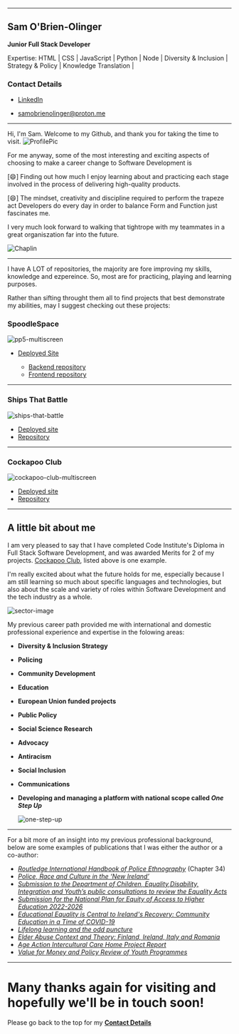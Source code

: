<!--![Logo](https://res.cloudinary.com/dzhbg6go0/image/upload/v1691751976/ProfileImageIIAugust2023_w2ovfq.jpg)
  
  (*Translation & profile image credit:* https://ogham.co/)-->
__________________________________________________________________________________________________________________________________________
## Sam O'Brien-Olinger
  **Junior Full Stack Developer**

  Expertise: HTML | CSS | JavaScript | Python | Node | Diversity & Inclusion | Strategy & Policy | Knowledge Translation |

### Contact Details

 - [LinkedIn](https://www.linkedin.com/in/sam-o-brien-olinger-b658283a/)
 
 - samobrienolinger@proton.me
__________________________________________________________________________________________________________________________________________

Hi, I'm Sam. Welcome to my Github, and thank you for taking the time to visit. 
![ProfilePic](https://res.cloudinary.com/dzhbg6go0/image/upload/v1692011747/AtASlant_lno4wp.jpg)

For me anyway, some of the most interesting and exciting aspects of choosing to make a career change to Software Development is 

   [:smile:] Finding out how much I enjoy learning about and practicing each stage involved in the process of delivering high-quality products. 

   [:smile:] The mindset, creativity and discipline required to perform the trapeze act Developers do every day in order to balance Form and Function just fascinates me.

I very much look forward to walking that tightrope with my teammates in a great organiszation far into the future.    

![Chaplin](https://res.cloudinary.com/dzhbg6go0/image/upload/v1693216950/Github%20README%20CV/Chaplin5_y2rjto.jpg)

____________________________________________________________________________________________________________________________________________

I have A LOT of repositories, the majority are fore improving my skills, knowledge and ezpereince. So, most are for practicing, playing and learning purposes. 

Rather than sifting throught them all to find projects that best demonstrate my abilities, may I suggest checking out these projects:


### SpoodleSpace
  
  ![pp5-multiscreen](https://res.cloudinary.com/dzhbg6go0/image/upload/v1692012034/PP5-multiscreen_hucdla.jpg)

  - [Deployed Site](https://spoodle-space-pp5.herokuapp.com/)
    
    - [Backend repository](https://github.com/SamOBrienOlinger/drf-spoodle-space)
    - [Frontend repository](https://github.com/SamOBrienOlinger/spoodle-space-pp5)
 

__________________________________________________________________________________________________________________________________________    

### Ships That Battle
  
  ![ships-that-battle](https://res.cloudinary.com/dzhbg6go0/image/upload/v1692012172/ships-that-battle_p00jje.jpg)

  - [Deployed site](https://spoodle-space-pp5.herokuapp.com/)
  - [Repository](https://github.com/SamOBrienOlinger/Ships-that-Battle)

__________________________________________________________________________________________________________________________________________
 
 ### Cockapoo Club
  
  ![cockapoo-club-multiscreen](https://res.cloudinary.com/dzhbg6go0/image/upload/v1692012284/cockapoo-club-multiscreen_ji9fl3.jpg)

  - [Deployed site](https://home-cockapoo-club-pp4.herokuapp.com/)
  - [Repository](https://github.com/SamOBrienOlinger/Cockapoo-Club-PortProj4)
__________________________________________________________________________________________________________________________________________

## A little bit about me

  I am very pleased to say that I have completed Code Institute's Diploma in Full Stack Software Development, and was awarded Merits for 2 of my projects. [Cockapoo Club](https://home-cockapoo-club-pp4.herokuapp.com/), listed above is one example. 
  
  I'm really excited about what the future holds for me, especially because I am still learning so much about specific languages and technologies, but also about the scale and variety of roles within Software Development and the tech industry as a whole.

  ![sector-image](https://res.cloudinary.com/dzhbg6go0/image/upload/v1697036408/CockapooClub/JobHunter/software-development-sectors_njfkym.webp)
  
  My previous career path provided me with international and domestic professional experience and expertise in the folowing areas:

  - **Diversity & Inclusion Strategy**
  - **Policing**
  - **Community Development**
  - **Education**
  - **European Union funded projects**
  - **Public Policy**
  - **Social Science Research**
  - **Advocacy**
  - **Antiracism**
  - **Social Inclusion**
  - **Communications**
  - **Developing and managing a platform with national scope called _One Step Up_**
 

    ![one-step-up](https://res.cloudinary.com/dzhbg6go0/image/upload/v1692012823/OSU_uumflg.jpg)

__________________________________________________________________________________________________________________________________________

For a bit more of an insight into my previous professional background, below are some examples of publications that I was either the author or a co-author:

- [*Routledge International Handbook of Police Ethnography*](https://www.routledge.com/Routledge-International-Handbook-of-Police-Ethnography/Fleming-Charman/p/book/9780367539399?utm_medium=email&utm_source=EmailStudio%25%25__AdditionalEmailAttribute4%25%25&utm_campaign=B190608179_4539656%25%25__AdditionalEmailAttribute1%25%25) (Chapter 34)
- [*Police, Race and Culture in the ‘New Ireland’*](https://link.springer.com/book/10.1057/9781137490452)
- [*Submission to the Department of Children, Equality,Disability, Integration and Youth’s public consultations to review the Equality Acts*](https://www.aontas.com/assets/resources/Submissions/Equality%20Acts%20Consultation%20Paper_AONTAS%202021.docx.pdf)
- [*Submission for the National Plan for Equity of Access to Higher Education 2022-2026*](https://www.aontas.com/assets/resources/Submissions/AONTAS%20Submission_NAP%202022-2026.pdf)
- [*Educational Equality is Central to Ireland's Recovery: Community Education in a Time of COVID-19*](https://www.aontas.com/assets/resources/CEN%20Census/CEN%20Census%20Policy%20Paper.pdf)
- [*Lifelong learning and the odd puncture*](https://www.ageaction.ie/sites/default/files/attachments/third_and_final_proof.pdf)
- [*Elder Abuse Context and Theory: Finland, Ireland, Italy and Romania*](http://www.combatingelderabuse.eu/wp-content/uploads/2016/04/Booklet_stage.pdf)
- [*Age Action Intercultural Care Home Project Report*](https://www.ageaction.ie/sites/default/files/23626-Age%20Action%20Inter-Cultural%20Report-LR4.pdf)
- [*Value for Money and Policy Review of Youth Programmes*](http://www.drugsandalcohol.ie/23242/1/ValueforMoneyYouthProjects.pdf)
__________________________________________________________________________________________________________________________________________

# Many thanks again for visiting and hopefully we'll be in touch soon! 

Please go back to the top for my **[Contact Details](#Contact-Details)**


<!--🔭 I’m currently working on ...
- 🌱 I’m currently learning ...
- 👯 I’m looking to collaborate on ...
- 🤔 I’m looking for help with ...
- 💬 Ask me about ...
- 📫 How to reach me: ...
- 😄 Pronouns: ...
- ⚡ Fun fact: ...
-->
